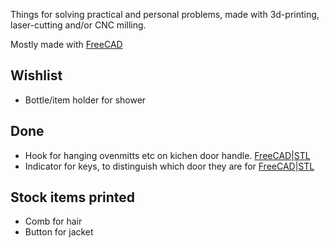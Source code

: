 Things for solving practical and personal problems,
made with 3d-printing, laser-cutting and/or CNC milling.

Mostly made with [FreeCAD](http://www.freecadweb.org/)

Wishlist
--------

* Bottle/item holder for shower

Done
-----

* Hook for hanging ovenmitts etc on kichen door handle.
[FreeCAD](./handle-hook.fcstd)|[STL](./handle-hook.stl)
* Indicator for keys, to distinguish which door they are for
[FreeCAD](./triowing-keycap-identifier.fcstd)|[STL](./triowing-keycap-identifier.stl)

Stock items printed
----------

* Comb for hair
* Button for jacket
